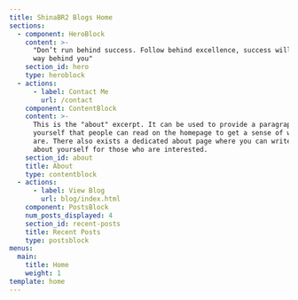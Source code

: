 ```yaml
---
title: ShinaBR2 Blogs Home
sections:
  - component: HeroBlock
    content: >-
      "Don’t run behind success. Follow behind excellence, success will come all
      way behind you"
    section_id: hero
    type: heroblock
  - actions:
      - label: Contact Me
        url: /contact
    component: ContentBlock
    content: >-
      This is the "about" excerpt. It can be used to provide a paragraph about
      yourself that people can read on the homepage to get a sense of who you
      are. There also exists a dedicated about page where you can write more
      about yourself for those who are interested.
    section_id: about
    title: About
    type: contentblock
  - actions:
      - label: View Blog
        url: blog/index.html
    component: PostsBlock
    num_posts_displayed: 4
    section_id: recent-posts
    title: Recent Posts
    type: postsblock
menus:
  main:
    title: Home
    weight: 1
template: home
---
```


